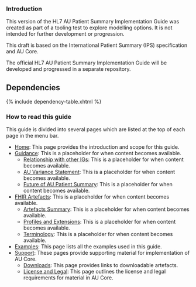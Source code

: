 
### Introduction
This version of the HL7 AU Patient Summary Implementation Guide was created as part of a tooling test to explore modelling options. It is not intended for further development or progression.

This draft is based on the International Patient Summary (IPS) specification and AU Core.

The official HL7 AU Patient Summary Implementation Guide will be developed and progressed in a separate repository.

## Dependencies
{% include dependency-table.xhtml %}

### How to read this guide

This guide is divided into several pages which are listed at the top of each page in the menu bar.

- [Home](index.html): This page provides the introduction and scope for this guide.
- [Guidance](guidance.html): This is a placeholder for when content becomes available.
  - [Relationship with other IGs](relationship.html): This is a placeholder for when content becomes available.
  - [AU Variance Statement](variance.html): This is a placeholder for when content becomes available.
  - [Future of AU Patient Summary](future.html): This is a placeholder for when content becomes available.
- [FHIR Artefacts](artefacts.html): This is a placeholder for when content becomes available.
  - [Artefacts Summary](artifacts.html): This is a placeholder for when content becomes available.
  - [Profiles and Extensions](profiles-and-extensions.html): This is a placeholder for when content becomes available.
  - [Terminology](terminology.html): This is a placeholder for when content becomes available.
- [Examples](examples.html): This page lists all the examples used in this guide.
- [Support](downloads.html): These pages provide supporting material for implementation of AU Core.
  - [Downloads](downloads.html): This page provides links to downloadable artefacts.
  - [License and Legal](license.html): This page outlines the license and legal requirements for material in AU Core.